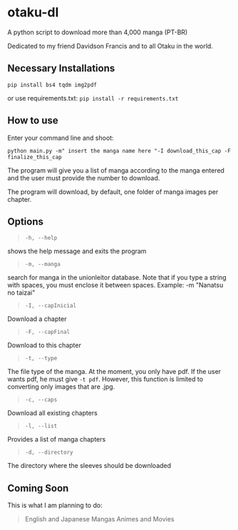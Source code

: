 # otaku-dl

A python script to download more than 4,000 manga (PT-BR)

Dedicated to my friend Davidson Francis and to all Otaku in the world.

## Necessary Installations
`pip install bs4 tqdm img2pdf`

or use requirements.txt:
`pip install -r requirements.txt`

## How to use

Enter your command line and shoot:

`python main.py -m" insert the manga name here "-I download_this_cap -F finalize_this_cap`

The program will give you a list of manga according to the manga entered and the user must provide the number to download.

The program will download, by default, one folder of manga images per chapter.

## Options

> `-h, --help`

shows the help message and exits the program

> `-m, --manga`

search for manga in the unionleitor database. Note that if you type a string with spaces, you must enclose it between spaces. Example: -m "Nanatsu no taizai"

> `-I, --capInicial`

Download a chapter

> `-F, --capFinal`

Download to this chapter

> `-t, --type`

The file type of the manga. At the moment, you only have pdf. If the user wants pdf, he must give `-t pdf`. However, this function is limited to converting only images that are .jpg.

> `-c, --caps`

Download all existing chapters

> `-l, --list`

Provides a list of manga chapters

> `-d, --directory`

The directory where the sleeves should be downloaded


## Coming Soon
This is what I am planning to do:
> English and Japanese Mangas
> Animes and Movies
